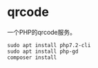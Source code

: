 # qrcode
一个PHP的qrcode服务。

```
sudo apt install php7.2-cli
sudo apt install php-gd
composer install
```

